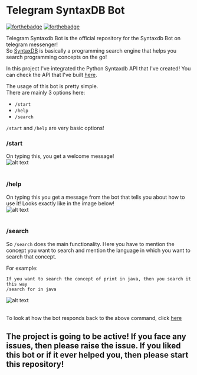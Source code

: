# Telegram SyntaxDB Bot
[![forthebadge](http://forthebadge.com/images/badges/built-with-love.svg)](http://forthebadge.com)
[![forthebadge](http://forthebadge.com/images/badges/made-with-python.svg)](http://forthebadge.com)

Telegram Syntaxdb Bot is the official repository for the Syntaxdb Bot on telegram messenger!<br/>
So [SyntaxDB](https://syntaxdb.com) is basically a programming search engine that helps you search programming concepts on the go! <br/>

In this project I've integrated the Python Syntaxdb API that I've created! You can check the API that I've built [here](https://github.com/rahulkumaran/python-syntaxdb).<br/>

The usage of this bot is pretty simple.<br/>
There are mainly 3 options here:<br/>
- `/start`
- `/help`
- `/search`


`/start` and `/help` are very basic options!<br/>


### /start
On typing this, you get a welcome message!<br/>
![alt text](https://github.com/rahulkumaran/Telegram-Syntaxdb-Bot/blob/master/Images/start.jpg)<br><br>

### /help
On typing this you get a message from the bot that tells you about how to use it! Looks exactly like in the image below!<br>
![alt text](https://github.com/rahulkumaran/Telegram-Syntaxdb-Bot/blob/master/Images/help.jpg)<br><br>

### /search <search query> <language>

So `/search` does the main functionality. Here you have to mention the concept you want to search and mention the language in which you want to search that concept.<br/>

For example:
  ```
  If you want to search the concept of print in java, then you search it this way
  /search for in java
  ```
  ![alt text](https://github.com/rahulkumaran/Telegram-Syntaxdb-Bot/blob/master/Images/search1.jpg)<br><br>
  
  To look at how the bot responds back to the above command, click [here](https://github.com/rahulkumaran/Telegram-Syntaxdb-Bot/blob/master/Images/search.jpg)
  
  ## The project is going to be active! If you face any issues, then please raise the issue. If you liked this bot or if it ever helped you, then please start this repository!
